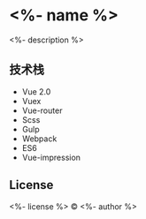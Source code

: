 # <%- name %>
<%- description %>

## 技术栈
- Vue 2.0
- Vuex
- Vue-router
- Scss
- Gulp
- Webpack
- ES6
- Vue-impression

## License
<%- license %> © <%- author %>
